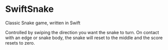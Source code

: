 SwiftSnake
==========

Classic Snake game, written in Swift

Controlled by swiping the direction you want the snake to turn. 
On contact with an edge or snake body, the snake will reset to the middle and the score resets to zero.
